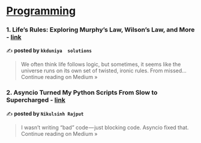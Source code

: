 
<h1><a href=https://medium.com/tag/programming/recommended target="_blank" rel="noopener noreferrer">Programming</a></h1>
<h3>1. Life’s Rules: Exploring Murphy’s Law, Wilson’s Law, and More - <a href="https://medium.com/@kkduniya/lifes-rules-exploring-murphy-s-law-wilson-s-law-and-more-c2063f4b8309?source=rss------programming-5" target="_blank" rel="noopener noreferrer">link</a></h3>

✍️ **posted by `kkduniya  solutions`**

<blockquote>We often think life follows logic, but sometimes, it seems like the universe runs on its own set of twisted, ironic rules. From missed…
Continue reading on Medium »</blockquote>

<h3>2. Asyncio Turned My Python Scripts From Slow to Supercharged - <a href="https://medium.com/@hadiyolworld007/asyncio-turned-my-python-scripts-from-slow-to-supercharged-10f637a21b2a?source=rss------programming-5" target="_blank" rel="noopener noreferrer">link</a></h3>

✍️ **posted by `Nikulsinh Rajput`**

<blockquote>I wasn’t writing “bad” code — just blocking code. Asyncio fixed that.
Continue reading on Medium »</blockquote>

